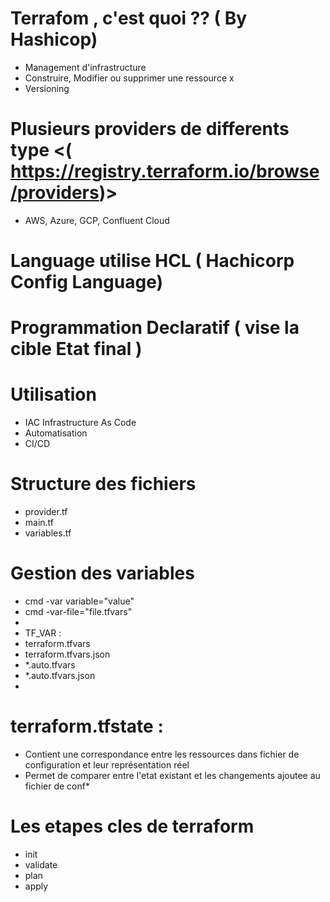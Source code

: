 # Terrafom , c'est quoi ?? ( By Hashicop)
+ Management d'infrastructure
+ Construire, Modifier ou supprimer une ressource x
+ Versioning

# Plusieurs providers de differents type <( https://registry.terraform.io/browse/providers)>
+ AWS, Azure, GCP, Confluent Cloud

# Language utilise HCL ( Hachicorp Config Language)

# Programmation Declaratif ( vise la cible Etat final )

# Utilisation 
+ IAC Infrastructure As Code
+ Automatisation
+ CI/CD

# Structure des fichiers 
+ provider.tf
+ main.tf
+ variables.tf

# Gestion des variables
+ cmd -var variable="value"
+ cmd -var-file="file.tfvars"
+ 
+ TF_VAR :
+ terraform.tfvars
+ terraform.tfvars.json
+ *.auto.tfvars
+ *.auto.tfvars.json
+ 

# terraform.tfstate : 
+ Contient une correspondance entre les ressources dans fichier de configuration et leur représentation réel 
+ Permet de comparer entre l'etat existant et les changements ajoutee au fichier de conf*

# Les etapes cles de terraform
+ init 
+ validate
+ plan
+ apply







